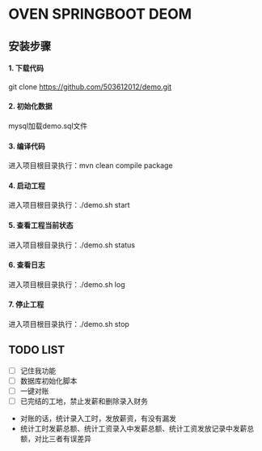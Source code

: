 # OVEN SPRINGBOOT DEOM

## 安装步骤
#### 1. 下载代码
git clone https://github.com/503612012/demo.git
#### 2. 初始化数据
mysql加载demo.sql文件
#### 3. 编译代码
进入项目根目录执行：mvn clean compile package
#### 4. 启动工程
进入项目根目录执行：./demo.sh start
#### 5. 查看工程当前状态
进入项目根目录执行：./demo.sh status
#### 6. 查看日志
进入项目根目录执行：./demo.sh log
#### 7. 停止工程
进入项目根目录执行：./demo.sh stop

## TODO LIST
- [ ] 记住我功能
- [ ] 数据库初始化脚本
- [ ] 一键对账
- [ ] 已完结的工地，禁止发薪和删除录入财务

- 对账的话，统计录入工时，发放薪资，有没有漏发
- 统计工时发薪总额、统计工资录入中发薪总额、统计工资发放记录中发薪总额，对比三者有误差异
